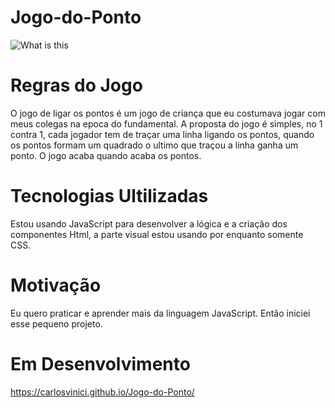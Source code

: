 # Jogo-do-Ponto
![What is this](myimage.png)
# Regras do Jogo
O jogo de ligar os pontos é um jogo de criança que eu costumava jogar com meus colegas na epoca do fundamental.
A proposta do jogo é simples, no 1 contra 1, cada jogador tem de traçar uma linha ligando os pontos, quando os pontos formam um quadrado o ultimo que traçou a linha ganha um ponto.
O jogo acaba quando acaba os pontos.

# Tecnologias Ultilizadas 
Estou usando JavaScript para desenvolver a lógica e a criação dos componentes Html, a parte visual estou usando por enquanto somente CSS.

# Motivação
Eu quero praticar e aprender mais da linguagem JavaScript.
Então iniciei esse pequeno projeto.

# Em Desenvolvimento
https://carlosvinici.github.io/Jogo-do-Ponto/

